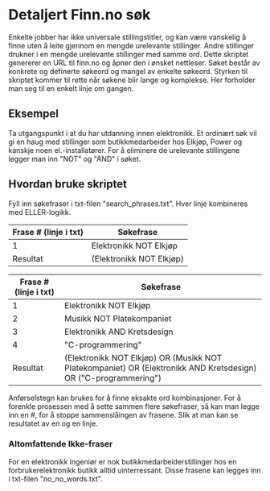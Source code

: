 # Detaljert Finn.no søk
Enkelte jobber har ikke universale stillingstitler, og kan være vanskelig å finne uten å leite gjennom en mengde urelevante stillinger. Andre stillinger drukner i en mengde urelevante stillinger med samme ord. Dette skriptet genererer en URL til finn.no og åpner den i ønsket nettleser. Søket består av konkrete og definerte søkeord og mangel av enkelte søkeord. Styrken til skriptet kommer til rette når søkene blir lange og komplekse. Her forholder man seg til en enkelt linje om gangen.


## Eksempel
Ta utgangspunkt i at du har utdanning innen elektronikk. Et ordinært søk vil gi en haug med stillinger som butikkmedarbeider hos Elkjøp, Power og kanskje noen el.-installatører. For å eliminere de urelevante stillingene legger man inn "NOT" og "AND" i søket.


## Hvordan bruke skriptet
Fyll inn søkefraser i txt-filen "search_phrases.txt". Hver linje kombineres med ELLER-logikk.

| Frase # (linje i txt)   | Søkefrase |
|----------|---------------|
| 1 | Elektronikk NOT Elkjøp |
| Resultat | (Elektronikk NOT Elkjøp) |

| Frase # (linje i txt)   | Søkefrase |
|----------|---------------|
| 1 | Elektronikk NOT Elkjøp |
| 2 | Musikk NOT Platekompaniet |
| 3 | Elektronikk AND Kretsdesign |
| 4 | "C-programmering" |
| Resultat | (Elektronikk NOT Elkjøp) OR (Musikk NOT Platekompaniet) OR (Elektronikk AND Kretsdesign) OR ("C-programmering") |

Anførselstegn kan brukes for å finne eksakte ord kombinasjoner. For å forenkle prosessen med å sette sammen flere søkefraser, så kan man legge inn en #, for å stoppe sammenslåingen av frasene. Slik at man kan se resultatet av en og en linje.


### Altomfattende Ikke-fraser
For en elektronikk ingeniør er nok butikkmedarbeiderstillinger hos en forbrukerelektronikk butikk alltid uinterressant. Disse frasene kan legges inn i txt-filen "no_no_words.txt".
